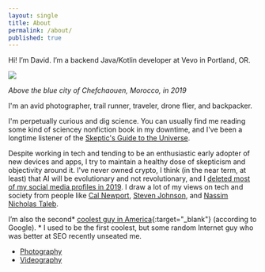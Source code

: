```yaml
---
layout: single
title: About
permalink: /about/
published: true
---
```


Hi! I’m David. I’m a backend Java/Kotlin developer at Vevo in Portland, OR.

![]({{site.cdn_path}}/2020/03/11/chefchaouen.jpg)

_Above the blue city of Chefchaouen, Morocco, in 2019_

I'm an avid photographer, trail runner, traveler, drone flier, and backpacker.

I'm perpetually curious and dig science. You can usually find me reading some kind of 
sciencey nonfiction book in my downtime, and I've been a longtime listener of the 
[Skeptic's Guide to the Universe](https://www.theskepticsguide.org/).

Despite working in tech and tending to be an enthusiastic early adopter of new devices and apps,
I try to maintain a healthy dose of skepticism and objectivity around it. 
I've never owned crypto, I think (in the near term, at least) that AI will be evolutionary and not revolutionary,
and I [deleted most of my social media profiles in 2019](/2019/06/15/digital-minimalism-review/). I draw a lot of my views on tech and society 
from people like [Cal Newport](https://calnewport.com/), [Steven Johnson](https://stevenberlinjohnson.com/), and [Nassim Nicholas Taleb](https://www.fooledbyrandomness.com/).

I’m also the second* [coolest guy in America](https://www.coolestguyinamerica.com/){:target="_blank"} (according to
Google). * I used to be the first coolest, but some random Internet guy who was better at SEO recently unseated me.

- [Photography](https://unsplash.com/@davidmerrick)
- [Videography](https://www.youtube.com/channel/UCkH0bhU7_RvRbe2uqyFjAcg)
